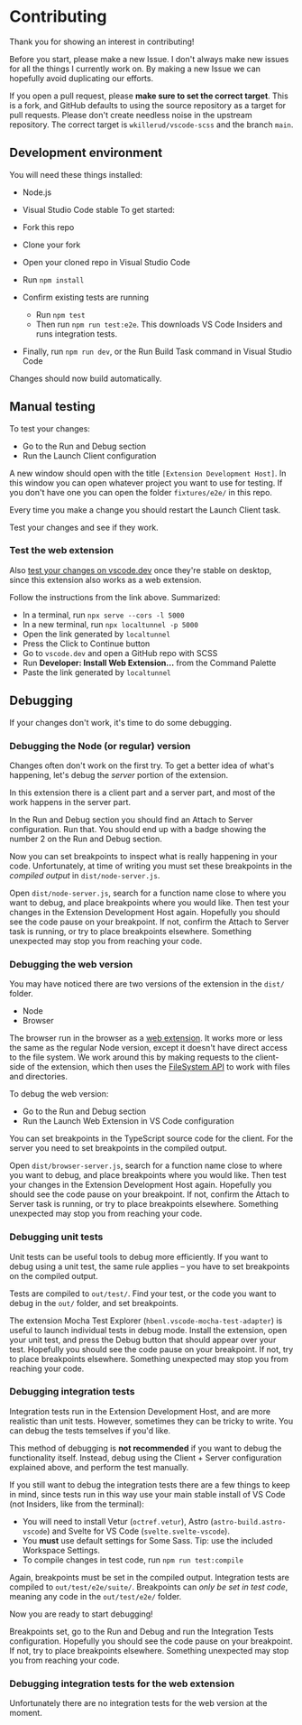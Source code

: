 # Contributing

Thank you for showing an interest in contributing!

Before you start, please make a new Issue. I don't always make new issues for all the things I currently work on. By making a new Issue we can hopefully avoid duplicating our efforts.

If you open a pull request, please **make sure to set the correct target**. This is a fork, and GitHub defaults to using the source repository as a target for pull requests. Please don't create needless noise in the upstream repository. The correct target is `wkillerud/vscode-scss` and the branch `main`.

## Development environment

You will need these things installed:

- Node.js
- Visual Studio Code stable
  To get started:

- Fork this repo
- Clone your fork
- Open your cloned repo in Visual Studio Code
- Run `npm install`
- Confirm existing tests are running
  - Run `npm test`
  - Then run `npm run test:e2e`. This downloads VS Code Insiders and runs integration tests.
- Finally, run `npm run dev`, or the Run Build Task command in Visual Studio Code

Changes should now build automatically.

## Manual testing

To test your changes:

- Go to the Run and Debug section
- Run the Launch Client configuration

A new window should open with the title `[Extension Development Host]`. In this window you can open whatever project you want to use for testing. If you don't have one you can open the folder `fixtures/e2e/` in this repo.

Every time you make a change you should restart the Launch Client task.

Test your changes and see if they work.

### Test the web extension

Also [test your changes on vscode.dev](https://code.visualstudio.com/api/extension-guides/web-extensions#test-your-web-extension-in-on-vscode.dev) once they're stable on desktop, since this extension also works as a web extension.

Follow the instructions from the link above. Summarized:

- In a terminal, run `npx serve --cors -l 5000`
- In a new terminal, run `npx localtunnel -p 5000`
- Open the link generated by `localtunnel`
- Press the Click to Continue button
- Go to `vscode.dev` and open a GitHub repo with SCSS
- Run **Developer: Install Web Extension...** from the Command Palette
- Paste the link generated by `localtunnel`

## Debugging

If your changes don't work, it's time to do some debugging.

### Debugging the Node (or regular) version

Changes often don't work on the first try. To get a better idea of what's happening, let's debug the _server_ portion of the extension.

In this extension there is a client part and a server part, and most of the work happens in the server part.

In the Run and Debug section you should find an Attach to Server configuration. Run that. You should end up with a badge showing the number 2 on the Run and Debug section.

Now you can set breakpoints to inspect what is really happening in your code. Unfortunately, at time of writing you must set these breakpoints in the _compiled output_ in `dist/node-server.js`.

Open `dist/node-server.js`, search for a function name close to where you want to debug, and place breakpoints where you would like. Then test your changes in the Extension Development Host again. Hopefully you should see the code pause on your breakpoint. If not, confirm the Attach to Server task is running, or try to place breakpoints elsewhere. Something unexpected may stop you from reaching your code.

### Debugging the web version

You may have noticed there are two versions of the extension in the `dist/` folder.

- Node
- Browser

The browser run in the browser as a [web extension](https://code.visualstudio.com/api/extension-guides/web-extensions). It works more or less the same as the regular Node version, except it doesn't have direct access to the file system. We work around this by making requests to the client-side of the extension, which then uses the [FileSystem API](https://code.visualstudio.com/api/references/vscode-api#FileSystem) to work with files and directories.

To debug the web version:

- Go to the Run and Debug section
- Run the Launch Web Extension in VS Code configuration

You can set breakpoints in the TypeScript source code for the client. For the server you need to set breakpoints in the compiled output.

Open `dist/browser-server.js`, search for a function name close to where you want to debug, and place breakpoints where you would like. Then test your changes in the Extension Development Host again. Hopefully you should see the code pause on your breakpoint. If not, confirm the Attach to Server task is running, or try to place breakpoints elsewhere. Something unexpected may stop you from reaching your code.

### Debugging unit tests

Unit tests can be useful tools to debug more efficiently. If you want to debug using a unit test, the same rule applies – you have to set breakpoints on the compiled output.

Tests are compiled to `out/test/`. Find your test, or the code you want to debug in the `out/` folder, and set breakpoints.

The extension Mocha Test Explorer (`hbenl.vscode-mocha-test-adapter`) is useful to launch individual tests in debug mode. Install the extension, open your unit test, and press the Debug button that should appear over your test. Hopefully you should see the code pause on your breakpoint. If not, try to place breakpoints elsewhere. Something unexpected may stop you from reaching your code.

### Debugging integration tests

Integration tests run in the Extension Development Host, and are more realistic than unit tests. However, sometimes they can be tricky to write. You can debug the tests temselves if you'd like.

This method of debugging is **not recommended** if you want to debug the functionality itself. Instead, debug using the Client + Server configuration explained above, and perform the test manually.

If you still want to debug the integration tests there are a few things to keep in mind, since tests run in this way use your main stable install of VS Code (not Insiders, like from the terminal):

- You will need to install Vetur (`octref.vetur`), Astro (`astro-build.astro-vscode`) and Svelte for VS Code (`svelte.svelte-vscode`).
- You **must** use default settings for Some Sass. Tip: use the included Workspace Settings.
- To compile changes in test code, run `npm run test:compile`

Again, breakpoints must be set in the compiled output. Integration tests are compiled to `out/test/e2e/suite/`. Breakpoints can _only be set in test code_, meaning any code in the `out/test/e2e/` folder.

Now you are ready to start debugging!

Breakpoints set, go to the Run and Debug and run the Integration Tests configuration. Hopefully you should see the code pause on your breakpoint. If not, try to place breakpoints elsewhere. Something unexpected may stop you from reaching your code.

### Debugging integration tests for the web extension

Unfortunately there are no integration tests for the web version at the moment.
